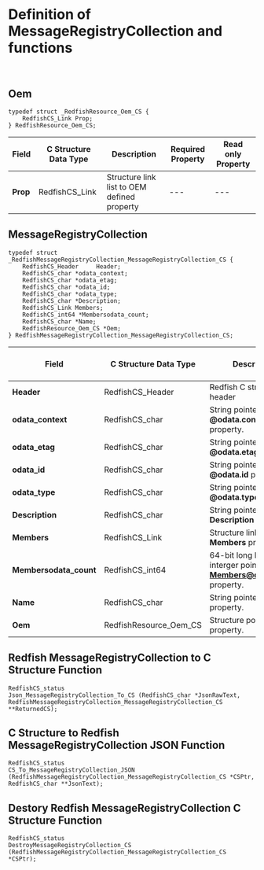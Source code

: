 # Definition of MessageRegistryCollection and functions<br><br>

## Oem
    typedef struct _RedfishResource_Oem_CS {
        RedfishCS_Link Prop;
    } RedfishResource_Oem_CS;

|Field |C Structure Data Type|Description |Required Property|Read only Property
| ---  | --- | --- | --- | ---
|**Prop**|RedfishCS_Link| Structure link list to OEM defined property| ---| ---


## MessageRegistryCollection
    typedef struct _RedfishMessageRegistryCollection_MessageRegistryCollection_CS {
        RedfishCS_Header     Header;
        RedfishCS_char *odata_context;
        RedfishCS_char *odata_etag;
        RedfishCS_char *odata_id;
        RedfishCS_char *odata_type;
        RedfishCS_char *Description;
        RedfishCS_Link Members;
        RedfishCS_int64 *Membersodata_count;
        RedfishCS_char *Name;
        RedfishResource_Oem_CS *Oem;
    } RedfishMessageRegistryCollection_MessageRegistryCollection_CS;

|Field |C Structure Data Type|Description |Required Property|Read only Property
| ---  | --- | --- | --- | ---
|**Header**|RedfishCS_Header|Redfish C structure header|---|---
|**odata_context**|RedfishCS_char| String pointer to **@odata.context** property.| No| No
|**odata_etag**|RedfishCS_char| String pointer to **@odata.etag** property.| No| No
|**odata_id**|RedfishCS_char| String pointer to **@odata.id** property.| No| No
|**odata_type**|RedfishCS_char| String pointer to **@odata.type** property.| No| No
|**Description**|RedfishCS_char| String pointer to **Description** property.| No| Yes
|**Members**|RedfishCS_Link| Structure link list to **Members** property.| No| Yes
|**Membersodata_count**|RedfishCS_int64| 64-bit long long interger pointer to **Members@odata.count** property.| No| No
|**Name**|RedfishCS_char| String pointer to **Name** property.| No| Yes
|**Oem**|RedfishResource_Oem_CS| Structure points to **Oem** property.| No| No
## Redfish MessageRegistryCollection  to C Structure Function
    RedfishCS_status
    Json_MessageRegistryCollection_To_CS (RedfishCS_char *JsonRawText, RedfishMessageRegistryCollection_MessageRegistryCollection_CS **ReturnedCS);

## C Structure to Redfish MessageRegistryCollection  JSON Function
    RedfishCS_status
    CS_To_MessageRegistryCollection_JSON (RedfishMessageRegistryCollection_MessageRegistryCollection_CS *CSPtr, RedfishCS_char **JsonText);

## Destory Redfish MessageRegistryCollection  C Structure Function
    RedfishCS_status
    DestroyMessageRegistryCollection_CS (RedfishMessageRegistryCollection_MessageRegistryCollection_CS *CSPtr);

